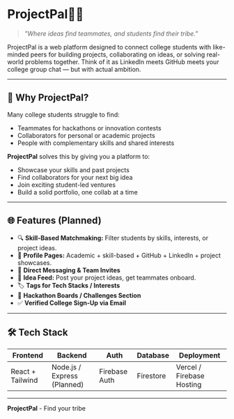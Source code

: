#  ProjectPal🧑‍💻

> _"Where ideas find teammates, and students find their tribe."_

ProjectPal is a web platform designed to connect college students with like-minded peers for building projects, collaborating on ideas, or solving real-world problems together. Think of it as LinkedIn meets GitHub meets your college group chat — but with actual ambition.

---

## 🧠 Why ProjectPal?

Many college students struggle to find:
- Teammates for hackathons or innovation contests  
- Collaborators for personal or academic projects  
- People with complementary skills and shared interests  

**ProjectPal** solves this by giving you a platform to:
- Showcase your skills and past projects  
- Find collaborators for your next big idea  
- Join exciting student-led ventures  
- Build a solid portfolio, one collab at a time

---

## 🌐 Features (Planned)

- 🔍 **Skill-Based Matchmaking:** Filter students by skills, interests, or project ideas.
- 🧾 **Profile Pages:** Academic + skill-based + GitHub + LinkedIn + project showcases.
- 💬 **Direct Messaging & Team Invites**
- 📣 **Idea Feed:** Post your project ideas, get teammates onboard.
- 🏷️ **Tags for Tech Stacks / Interests**
- 🚀 **Hackathon Boards / Challenges Section**
- ✅ **Verified College Sign-Up via Email**

---

## 🛠️ Tech Stack

| Frontend       | Backend     | Auth           | Database     | Deployment      |
|----------------|-------------|----------------|--------------|-----------------|
| React + Tailwind | Node.js / Express (Planned) | Firebase Auth | Firestore       | Vercel / Firebase Hosting |

---

**ProjectPal** - Find your tribe
